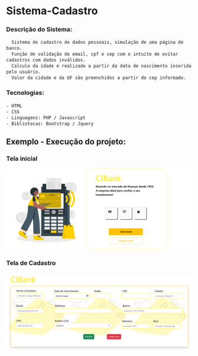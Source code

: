 # Sistema-Cadastro
### Descrição do Sistema:
      Sistema de cadastro de dados pessoais, simulação de uma página de banco.
      Função de validação de email, cpf e cep com o intuito de evitar cadastros com dados inválidos.
      Calculo da idade é realizado a partir da data de nascimento inserida pelo usuário.
      Valor da cidade e da UF são preenchidos a partir do cep informado.
      
### Tecnologias:
    - HTML
    - CSS
    - Linguagens: PHP / Javascript
    - Bibliotecas: Bootstrap / Jquery
     

## Exemplo - Execução do projeto:  
### Tela inicial
<p align="center">
      <img src='imgs/homePage.png' width='700'></img>      
</p>

### Tela de Cadastro
<p align="center">
      <img src='imgs/cadastroPage.png' width='700'></img>
</p>

